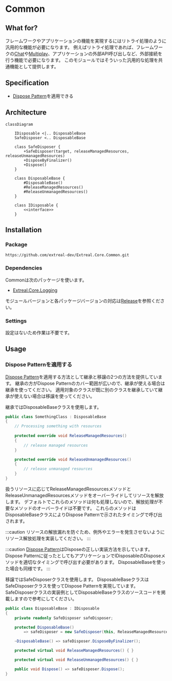 ﻿---
sidebar_position: 3
---

# Common

## What for?

フレームワークやアプリケーションの機能を実現するにはリトライ処理のように汎用的な機能が必要になります。
例えばリトライ処理であれば、フレームワークの[Chat](/integration/chat.vivox)や[Multiplay](/integration/multiplay.ngo)、アプリケーションの外部API呼び出しなど、外部接続を行う機能で必要になります。
このモジュールではそういった汎用的な処理を共通機能として提供します。

## Specification

- [Dispose Pattern](https://learn.microsoft.com/en-us/dotnet/standard/garbage-collection/implementing-dispose)を適用できる

## Architecture

```mermaid
classDiagram

    IDisposable <|.. DisposableBase
    SafeDisposer <.. DisposableBase 
    
    class SafeDisposer {
        +SafeDisposer(target, releaseManagedResources, releaseUnmanagedResources)
        +DisposeByFinalizer()
        +Dispose()
    }

    class DisposableBase {
        #DisposableBase()
        #ReleaseManagedResources()
        #ReleaseUnmanagedResources()
    }

    class IDisposable {
        <<interface>>
    }
```

## Installation

### Package

```text
https://github.com/extreal-dev/Extreal.Core.Common.git
```

### Dependencies

Commonは次のパッケージを使います。

- [Extreal.Core.Logging](/core/logging)

モジュールバージョンと各パッケージバージョンの対応は[Release](/category/release)を参照ください。

### Settings

設定はないため作業は不要です。

## Usage

### Dispose Patternを適用する

[Dispose Pattern](https://learn.microsoft.com/en-us/dotnet/standard/garbage-collection/implementing-dispose)を適用する方法として継承と移譲の2つの方法を提供しています。
継承の方がDispose Patternのカバー範囲が広いので、継承が使える場合は継承を使ってください。
適用対象のクラスが既に別のクラスを継承していて継承が使えない場合は移譲を使ってください。

継承ではDisposableBaseクラスを使用します。

```csharp
public class SomethingClass : DisposableBase
{
    // Processing something with resources
    
    protected override void ReleaseManagedResources()
    {
        // release managed resources
    }

    protected override void ReleaseUnmanagedResources()
    {
        // release unmanaged resources
    }
}
```

扱うリソースに応じてReleaseManagedResourcesメソッドとReleaseUnmanagedResourcesメソッドをオーバーライドしてリソースを解放します。
デフォルトでこれらのメソッドは何も処理しないので、解放処理が不要なメソッドのオーバーライドは不要です。
これらのメソッドはDisposableBaseクラスによりDispose Patternで示されたタイミングで呼び出されます。

:::caution
リソースの解放漏れを防ぐため、例外やエラーを発生させないようにリソース解放処理を実装してください。
:::

:::caution
[Dispose Pattern](https://learn.microsoft.com/en-us/dotnet/standard/garbage-collection/implementing-dispose)はDisposeの正しい実装方法を示しています。
Dispose Patternに従ったとしてもアプリケーションでIDisposableのDisposeメソッドを適切なタイミングで呼び出す必要があります。
DisposableBaseを使った場合も同様です。
:::

移譲ではSafeDisposerクラスを使用します。
DisposableBaseクラスはSafeDisposerクラスを使ってDispose Patternを実現しています。
SafeDisposerクラスの実装例としてDisposableBaseクラスのソースコードを掲載しますので参考にしてください。

```csharp
public class DisposableBase : IDisposable
{
    private readonly SafeDisposer safeDisposer;

    protected DisposableBase()
        => safeDisposer = new SafeDisposer(this, ReleaseManagedResources, ReleaseUnmanagedResources);

    ~DisposableBase() => safeDisposer.DisposeByFinalizer();

    protected virtual void ReleaseManagedResources() { }

    protected virtual void ReleaseUnmanagedResources() { }

    public void Dispose() => safeDisposer.Dispose();
}
```
